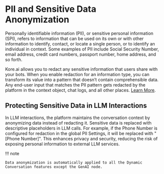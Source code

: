 
# PII and Sensitive Data Anonymization

Personally identifiable information (PII), or sensitive personal information (SPI), refers to information that can be used on its own or with other information to identify, contact, or locate a single person, or to identify an individual in context. Some examples of PII include Social Security Number, email address, credit card numbers, passport number, home address, and so forth.

Kore.ai allows you to redact any sensitive information that users share with your bots. When you enable redaction for an information type, you can transform its value into a pattern that doesn’t contain comprehensible data. Any end-user input that matches the PII pattern gets redacted by the platform in the context object, chat logs, and all other places. [Learn More](../app-settings/advanced-settings/pii-data-masking.md).


## Protecting Sensitive Data in LLM Interactions

In LLM interactions, the platform maintains the conversation context by anonymizing data instead of redacting it. Sensitive data is replaced with descriptive placeholders in LLM calls. For example, if the Phone Number is configured for redaction in the global PII Settings, it will be replaced with "[Phone Number]". This enhances privacy and security, reducing the risk of exposing personal information to external LLM services.

!!! note

    Data anonymization is automatically applied to all the Dynamic Conversation features except the GenAI node.